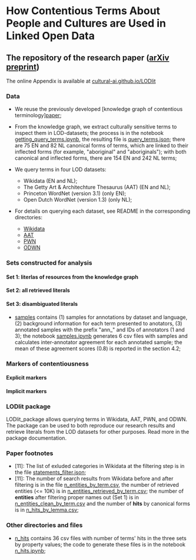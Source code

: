 # How Contentious Terms About People and Cultures are Used in Linked Open Data
## The repository of the research paper ([arXiv preprint](https://doi.org/10.48550/arXiv.2311.10757))

The online Appendix is available at [cultural-ai.github.io/LODlit](https://cultural-ai.github.io/LODlit/)

### Data

* We reuse the previously developed [knowledge graph of contentious terminology][paper](https://doi.org/10.1007/978-3-031-33455-9_30);
* From the knowledge graph, we extract culturally sensitive terms to inspect them in LOD-datasets; the process is in the notebook [getting_query_terms.ipynb](getting_query_terms.ipynb), the resulting file is [query_terms.json](query_terms.json); there are 75 EN and 82 NL canonical forms of terms, which are linked to their inflected forms (for example, "aboriginal" and "aboriginals"); with both canonical and inflected forms, there are 154 EN and 242 NL terms;
* We query terms in four LOD datasets:
  * Wikidata (EN and NL);
  * The Getty Art & Architechture Thesaurus (AAT) (EN and NL);
  * Princeton WordNet (version 3.1) (only EN);
  * Open Dutch WordNet (version 1.3) (only NL);
  
* For details on querying each dataset, see README in the corresponding directories:
  * [Wikidata](Wikidata)
  * [AAT](AAT)
  * [PWN](PWN)
  * [ODWN](ODWN)

### Sets constructed for analysis

  #### Set 1: literlas of resources from the knowledge graph
  #### Set 2: all retrieved literals
  #### Set 3: disambiguated literals
  * [samples](samples) contains (1) samples for annotations by dataset and language, (2) background information for each term presented to anotators, (3) annotated samples with the prefix "ann_" and IDs of annotators (1 and 3); the notebook [samples.ipynb](samples.ipynb) generates 6 csv files with samples and calculates inter-annotator agreement for each annotated sample; the mean of these agreement scores (0.8) is reported in the section 4.2; 


### Markers of contentiousness

  #### Explicit markers
  #### Implicit markers

### LODlit package

LODlit_package allows querying terms in Wikidata, AAT, PWN, and ODWN.
The package can be used to both reproduce our research results and retrieve literals from the LOD datasets for other purposes.
Read more in the package documentation.
  
### Paper footnotes

* \[11]: The list of exluded categories in Wikidata at the filtering step is in the file [statements_filter.json](Wikidata/statements_filter.json);
* \[11]: The number of search results from Wikidata before and after filtering is in the file [n_entities_by_term.csv](Wikidata/n_entities_by_term.csv), the number of retrieved entities (<= 10K) is in [n_entities_retrieved_by_term.csv](Wikidata/n_entities_retrieved_by_term.csv); the number of **entities** after filtering proper names out (Set 1) is in [n_entities_clean_by_term.csv](Wikidata/n_entities_clean_by_term.csv) and the number of **hits** by canonical forms is in [n_hits_by_lemma.csv](Wikidata/n_hits_by_lemma.csv);

### Other directories and files

* [n_hits](n_hits) contains 36 csv files with number of terms' hits in the three sets by property values; the code to generate these files is in the notebook [n_hits.ipynb](n_hits.ipynb);
